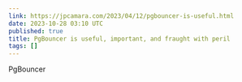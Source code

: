 ```yaml
---
link: https://jpcamara.com/2023/04/12/pgbouncer-is-useful.html
date: 2023-10-28 03:10 UTC
published: true
title: PgBouncer is useful, important, and fraught with peril
tags: []
---
```


PgBouncer
